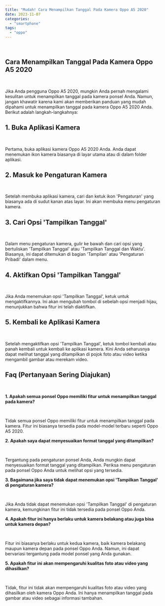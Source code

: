```yaml
---
title: "Mudah! Cara Menampilkan Tanggal Pada Kamera Oppo A5 2020"
date: 2023-11-07
categories: 
  - "smartphone"
tags: 
  - "oppo"
---
```


 

## Cara Menampilkan Tanggal Pada Kamera Oppo A5 2020

 

Jika Anda pengguna Oppo A5 2020, mungkin Anda pernah mengalami kesulitan untuk menampilkan tanggal pada kamera ponsel Anda. Namun, jangan khawatir karena kami akan memberikan panduan yang mudah dipahami untuk menampilkan tanggal pada kamera Oppo A5 2020 Anda. Berikut adalah langkah-langkahnya:

## 1\. Buka Aplikasi Kamera

 

Pertama, buka aplikasi kamera Oppo A5 2020 Anda. Anda dapat menemukan ikon kamera biasanya di layar utama atau di dalam folder aplikasi.

## 2\. Masuk ke Pengaturan Kamera

 

Setelah membuka aplikasi kamera, cari dan ketuk ikon 'Pengaturan' yang biasanya ada di sudut kanan atas layar. Ini akan membuka menu pengaturan kamera.

## 3\. Cari Opsi 'Tampilkan Tanggal'

 

Dalam menu pengaturan kamera, gulir ke bawah dan cari opsi yang bertuliskan 'Tampilkan Tanggal' atau 'Tampilkan Tanggal dan Waktu'. Biasanya, ini dapat ditemukan di bagian 'Tampilan' atau 'Pengaturan Pribadi' dalam menu.

## 4\. Aktifkan Opsi 'Tampilkan Tanggal'

 

Jika Anda menemukan opsi 'Tampilkan Tanggal', ketuk untuk mengaktifkannya. Ini akan mengubah tombol di sebelah opsi menjadi hijau, menunjukkan bahwa fitur ini telah diaktifkan.

## 5\. Kembali ke Aplikasi Kamera

 

Setelah mengaktifkan opsi 'Tampilkan Tanggal', ketuk tombol kembali atau panah kembali untuk kembali ke aplikasi kamera. Kini Anda seharusnya dapat melihat tanggal yang ditampilkan di pojok foto atau video ketika mengambil gambar atau merekam video.

## Faq (Pertanyaan Sering Diajukan)

 

**1\. Apakah semua ponsel Oppo memiliki fitur untuk menampilkan tanggal pada kamera?**

 

Tidak semua ponsel Oppo memiliki fitur untuk menampilkan tanggal pada kamera. Fitur ini biasanya tersedia pada model-model terbaru seperti Oppo A5 2020.

**2\. Apakah saya dapat menyesuaikan format tanggal yang ditampilkan?**

 

Tergantung pada pengaturan ponsel Anda, Anda mungkin dapat menyesuaikan format tanggal yang ditampilkan. Periksa menu pengaturan pada ponsel Oppo Anda untuk melihat opsi yang tersedia.

**3\. Bagaimana jika saya tidak dapat menemukan opsi 'Tampilkan Tanggal' di pengaturan kamera?**

 

Jika Anda tidak dapat menemukan opsi 'Tampilkan Tanggal' di pengaturan kamera, kemungkinan fitur ini tidak tersedia pada ponsel Oppo Anda.

**4\. Apakah fitur ini hanya berlaku untuk kamera belakang atau juga bisa untuk kamera depan?**

 

Fitur ini biasanya berlaku untuk kedua kamera, baik kamera belakang maupun kamera depan pada ponsel Oppo Anda. Namun, ini dapat bervariasi tergantung pada model ponsel yang Anda gunakan.

**5\. Apakah fitur ini akan mempengaruhi kualitas foto atau video yang dihasilkan?**

 

Tidak, fitur ini tidak akan mempengaruhi kualitas foto atau video yang dihasilkan oleh kamera Oppo Anda. Ini hanya menampilkan tanggal pada gambar atau video sebagai informasi tambahan.
